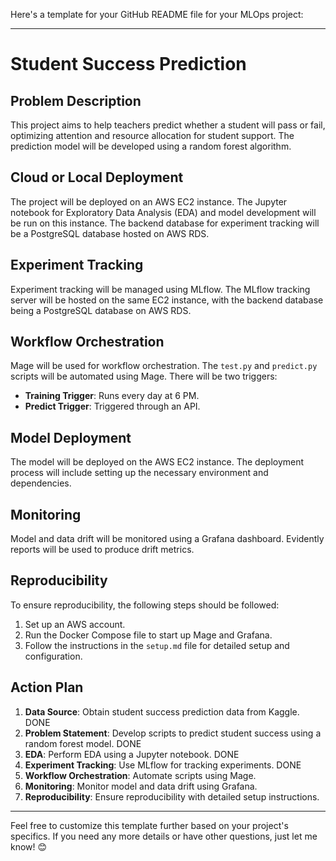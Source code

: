 Here's a template for your GitHub README file for your MLOps project:

---

# Student Success Prediction

## Problem Description
This project aims to help teachers predict whether a student will pass or fail, optimizing attention and resource allocation for student support. The prediction model will be developed using a random forest algorithm.

## Cloud or Local Deployment
The project will be deployed on an AWS EC2 instance. The Jupyter notebook for Exploratory Data Analysis (EDA) and model development will be run on this instance. The backend database for experiment tracking will be a PostgreSQL database hosted on AWS RDS.

## Experiment Tracking
Experiment tracking will be managed using MLflow. The MLflow tracking server will be hosted on the same EC2 instance, with the backend database being a PostgreSQL database on AWS RDS.

## Workflow Orchestration
Mage will be used for workflow orchestration. The `test.py` and `predict.py` scripts will be automated using Mage. There will be two triggers:
- **Training Trigger**: Runs every day at 6 PM.
- **Predict Trigger**: Triggered through an API.

## Model Deployment
The model will be deployed on the AWS EC2 instance. The deployment process will include setting up the necessary environment and dependencies.

## Monitoring
Model and data drift will be monitored using a Grafana dashboard. Evidently reports will be used to produce drift metrics.

## Reproducibility
To ensure reproducibility, the following steps should be followed:
1. Set up an AWS account.
2. Run the Docker Compose file to start up Mage and Grafana.
3. Follow the instructions in the `setup.md` file for detailed setup and configuration.

## Action Plan
1. **Data Source**: Obtain student success prediction data from Kaggle. DONE 
2. **Problem Statement**: Develop scripts to predict student success using a random forest model. DONE
3. **EDA**: Perform EDA using a Jupyter notebook. DONE
4. **Experiment Tracking**: Use MLflow for tracking experiments. DONE
5. **Workflow Orchestration**: Automate scripts using Mage. 
6. **Monitoring**: Monitor model and data drift using Grafana.
7. **Reproducibility**: Ensure reproducibility with detailed setup instructions.

---

Feel free to customize this template further based on your project's specifics. If you need any more details or have other questions, just let me know! 😊
